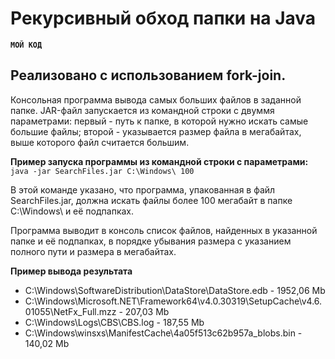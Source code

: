 # Рекурсивный обход папки на Java 
**`МОЙ КОД`**

## Реализовано с использованием fork-join.

Консольная программа вывода самых больших файлов в заданной папке. 
JAR-файл запускается из командной строки с двуммя параметрами: первый - путь к папке, в которой нужно искать самые большие файлы; второй - указывается размер файла в мегабайтах, выше которого файл считается большим.

**Пример запуска программы из командной строки с параметрами:**
`java -jar SearchFiles.jar C:\Windows\ 100 `

В этой команде указано, что программа, упакованная в файл SearchFiles.jar, должна искать файлы более 100 мегабайт в папке C:\Windows\ и её подпапках.

Программа выводит в консоль список файлов, найденных в указанной папке и её подпапках, в порядке убывания размера с указанием полного пути и размера в мегабайтах. 



**Пример вывода результата**

* C:\Windows\SoftwareDistribution\DataStore\DataStore.edb - 1952,06 Mb
* C:\Windows\Microsoft.NET\Framework64\v4.0.30319\SetupCache\v4.6.01055\NetFx_Full.mzz - 207,03 Mb
* C:\Windows\Logs\CBS\CBS.log - 187,55 Mb
* C:\Windows\winsxs\ManifestCache\4a05f513c62b957a_blobs.bin - 140,02 Mb